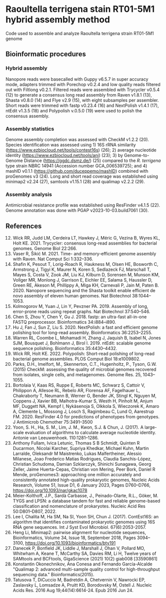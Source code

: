 # Raoultella terrigena stain RT01-5M1 hybrid assembly method
Code used to assemble and analyze Raoultella terrigena strain RT01-5M1 genome

## Bioinformatic procedures
### Hybrid assembly
Nanopore reads were basecalled with Guppy v6.5.7 in super accuracy mode, adapters trimmed with Porechop v0.2.4 and low quality reads filtered out with Filtlong v0.2.1. Filtered reads were assembled with Trycycler v0.5.4 (12) to generate a consensus long read assembly from Raven v1.8.1 (13), Shasta v0.8.0 (14) and Flye v2.9 (15), with eight subsamples per assembler. Short reads were trimmed with fastp v0.23.4 (16) and NextPolish v1.4.1 (17), ntEdit v1.3.5 (18) and Polypolish v.0.5.0 (19) were used to polish the consensus assembly.

### Assembly statistics
Genome assembly completion was assessed with CheckM v1.2.2 (20). Species identification was assessed using 1) 16S rRNA similarity (https://www.ezbiocloud.net/tools/contest16s) (26); 2) average nucleotide identity (https://www.ezbiocloud.net/tools/ani) (23); 3) by Genome-to-Genome Distance (https://ggdc.dsmz.de/) (25) compared to the *R. terrigena* type strain NBRC 14941 (Accession number GCA_006539725); and 4) mashID v0.1.1 (https://github.com/duceppemo/mashID) combined with proGenomes v3 (24). Long and short read coverage was established using minimap2 v2.24 (27), samtools v1.15.1 (28) and qualimap v2.2.2 (29).

### Assembly analysis
Antimicrobial resistance profile was established using ResFinder v4.1.5 (22). Genome annotation was done with PGAP v2023-10-03.build7061 (30).

## References
12. Wick RR, Judd LM, Cerdeira LT, Hawkey J, Méric G, Vezina B, Wyres KL, Holt KE. 2021. Trycycler: consensus long-read assemblies for bacterial genomes. Genome Biol 22:266.
13. Vaser R, Šikić M. 2021. Time- and memory-efficient genome assembly with Raven. Nat Comput Sci 1:332–336.
14. Shafin K, Pesout T, Lorig-Roach R, Haukness M, Olsen HE, Bosworth C, Armstrong J, Tigyi K, Maurer N, Koren S, Sedlazeck FJ, Marschall T, Mayes S, Costa V, Zook JM, Liu KJ, Kilburn D, Sorensen M, Munson KM, Vollger MR, Monlong J, Garrison E, Eichler EE, Salama S, Haussler D, Green RE, Akeson M, Phillippy A, Miga KH, Carnevali P, Jain M, Paten B. 2020. Nanopore sequencing and the Shasta toolkit enable efficient de novo assembly of eleven human genomes. Nat Biotechnol 38:1044–1053.
15. Kolmogorov M, Yuan J, Lin Y, Pevzner PA. 2019. Assembly of long, error-prone reads using repeat graphs. Nat Biotechnol 37:540–546.
16. Chen S, Zhou Y, Chen Y, Gu J. 2018. fastp: an ultra-fast all-in-one FASTQ preprocessor. Bioinformatics 34:i884–i890.
17. Hu J, Fan J, Sun Z, Liu S. 2020. NextPolish: a fast and efficient genome polishing tool for long-read assembly. Bioinformatics 36:2253–2255.
18. Warren RL, Coombe L, Mohamadi H, Zhang J, Jaquish B, Isabel N, Jones SJM, Bousquet J, Bohlmann J, Birol I. 2019. ntEdit: scalable genome sequence polishing. Bioinformatics 35:4430–4432.
19. Wick RR, Holt KE. 2022. Polypolish: Short-read polishing of long-read bacterial genome assemblies. PLOS Comput Biol 18:e1009802.
20. Parks, D.H., Imelfort, M., Skennerton, C.T., Hugenholtz, P., Tyson, G.W. (2015) CheckM: assessing the quality of microbial genomes recovered from isolates, single cells, and metagenomes. Genome Res. 25, 1043–1055.
22. Bortolaia V, Kaas RS, Ruppe E, Roberts MC, Schwarz S, Cattoir V, Philippon A, Allesoe RL, Rebelo AR, Florensa AF, Fagelhauer L, Chakraborty T, Neumann B, Werner G, Bender JK, Stingl K, Nguyen M, Coppens J, Xavier BB, Malhotra-Kumar S, Westh H, Pinholt M, Anjum MF, Duggett NA, Kempf I, Nykäsenoja S, Olkkola S, Wieczorek K, Amaro A, Clemente L, Mossong J, Losch S, Ragimbeau C, Lund O, Aarestrup FM. 2020. ResFinder 4.0 for predictions of phenotypes from genotypes. J Antimicrob Chemother 75:3491–3500
23. Yoon, S. H., Ha, S. M., Lim, J. M., Kwon, S.J. & Chun, J. (2017). A large-scale evaluation of algorithms to calculate average nucleotide identity. Antonie van Leeuwenhoek. 110:1281–1286.
24. Anthony Fullam, Ivica Letunic, Thomas S B Schmidt, Quinten R Ducarmon, Nicolai Karcher, Supriya Khedkar, Michael Kuhn, Martin Larralde, Oleksandr M Maistrenko, Lukas Malfertheiner, Alessio Milanese, Joao Frederico Matias Rodrigues, Claudia Sanchis-López, Christian Schudoma, Damian Szklarczyk, Shinichi Sunagawa, Georg Zeller, Jaime Huerta-Cepas, Christian von Mering, Peer Bork, Daniel R Mende, proGenomes3: approaching one million accurately and consistently annotated high-quality prokaryotic genomes, Nucleic Acids Research, Volume 51, Issue D1, 6 January 2023, Pages D760–D766, https://doi.org/10.1093/nar/gkac1078
25. Meier-Kolthoff, J.P., Sardà Carbasse, J., Peinado-Olarte, R.L., Göker, M. TYGS and LPSN: a database tandem for fast and reliable genome-based classification and nomenclature of prokaryotes. Nucleic Acid Res 50:D801–D807, 2022.
26. Lee I, Chalita M, Ha SM, Na SI, Yoon SH, Chun J. (2017). ContEst16S: an algorithm that identifies contaminated prokaryotic genomes using 16S RNA gene sequences. Int J Syst Evol Microbiol. 67(6):2053-2057.
27. Heng Li, Minimap2: pairwise alignment for nucleotide sequences, Bioinformatics, Volume 34, Issue 18, September 2018, Pages 3094–3100, https://doi.org/10.1093/bioinformatics/bty191
28. Danecek P, Bonfield JK, Liddle J, Marshall J, Ohan V, Pollard MO, Whitwham A, Keane T, McCarthy SA, Davies RM, Li H, Twelve years of SAMtools and BCFtools, GigaScience (2021) 10(2) giab008 [33590861]
29. Konstantin Okonechnikov, Ana Conesa and Fernando García-Alcalde "Qualimap 2: advanced multi-sample quality control for high-throughput sequencing data." Bioinformatics(2015).
30. Tatusova T, DiCuccio M, Badretdin A, Chetvernin V, Nawrocki EP, Zaslavsky L, Lomsadze A, Pruitt KD, Borodovsky M, Ostell J.
Nucleic Acids Res. 2016 Aug 19;44(14):6614-24. Epub 2016 Jun 24.


